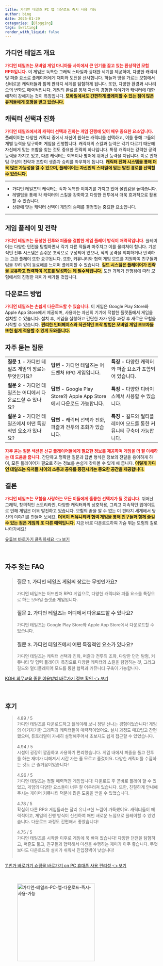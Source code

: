 ```yaml
---
title: 가디언 테일즈 PC 앱 다운로드 즉시 사용 가능
author: bing
date: 2025-01-29
categories: [Blogging]
tags: [writing]
render_with_liquid: false
---
```



<h2 id='가디언 테일즈 개요'>가디언 테일즈 개요</h2>

<p><b><span style="color: #ee2323;">가디언 테일즈는 모바일 게임 마니아들 사이에서 큰 인기를 끌고 있는 환상적인 모험 RPG입니다.</span></b> 이 게임은 독특한 그래픽 스타일과 광대한 세계를 제공하며, 다양한 캐릭터 및 퍼즐 요소로 플레이어에게 재미와 도전을 선사합니다. 하늘과 땅을 가르는 모험에서 신비로운 캐릭터들과 함께 판타지 세계를 탐험하게 됩니다. 또한, 다양한 환경과 시나리오의 변화도 매력적입니다. 게임의 완료를 통해 자신이 경험한 이야기와 캐릭터에 대한 애착이 강해지는 것이 특징입니다. <b><span style="background-color: #ffe066;">모바일에서도 간편하게 플레이할 수 있는 점이 많은 유저들에게 호평을 받고 있습니다.</span></b></p>

<h2 id='캐릭터 선택과 진화'>캐릭터 선택과 진화</h2>

<p><b><span style="color: #ee2323;">가디언 테일즈에서의 캐릭터 선택과 진화는 게임 진행에 있어 매우 중요한 요소입니다.</span></b> 플레이어는 다양한 캐릭터 중에서 자신이 원하는 캐릭터를 선택하고, 이를 통해 그들의 개별 능력을 탐구하며 게임을 진행합니다. 캐릭터의 스킬과 능력은 각기 다르기 때문에 자신에게 맞는 조합을 찾는 것도 중요한 전략의 하나입니다. 특정 캐릭터는 강력한 공격 능력을 가지고 있고, 다른 캐릭터는 회복이나 방어에 뛰어난 능력을 지닙니다. 이로 인해 팀 구성의 전략과 조합이 생존과 승리를 좌우하게 됩니다. <b><span style="background-color: #ffe066;">캐릭터 진화 시스템을 통해 더욱 많은 가능성을 열 수 있으며, 플레이어는 자신만의 스타일에 맞는 발전 경로를 선택할 수 있습니다.</span></b></p>

<hr />

<ul>
    <li>가디언 테일즈의 캐릭터는 각자 독특한 이야기를 가지고 있어 몰입감을 높여줍니다.</li>
    <li>레벨업을 통해 각 캐릭터의 스킬을 강화하고 다양한 전투에서 더욱 효과적으로 활용할 수 있습니다.</li>
    <li>상황에 맞는 캐릭터 선택이 게임의 승패를 결정짓는 중요한 요소입니다.</li>
</ul>

<hr />

<h2 id='게임 플레이 및 전략'>게임 플레이 및 전략</h2>

<p><b><span style="color: #ee2323;">가디언 테일즈는 풍성한 전투와 퍼즐을 결합한 게임 플레이 방식이 매력적입니다.</span></b> 플레이어는 다양한 던전을 탐험하면서 각기 다른 적들과 마주치고 이를 물리쳐야 합니다. 기본적인 전투 시스템은 손쉬운 조작으로 구성되어 있으나, 적의 공격을 회피하거나 반격하는 고급 플레이 또한 요구됩니다. 또한, 커뮤니티와 협력 게임 모드를 지원하여 친구들과 팀을 꾸려 같이 동료애를 느끼며 플레이할 수 있습니다. <b><span style="background-color: #ffe066;">길드 시스템은 플레이어가 전략을 공유하고 협력하여 목표를 달성하는 데 필수적입니다.</span></b> 도전 과제가 진행됨에 따라 모험에서의 진정한 재미가 배가될 것입니다.</p>

<h2 id='다운로드 방법'>다운로드 방법</h2>

<p><b><span style="color: #ee2323;">가디언 테일즈는 손쉽게 다운로드할 수 있습니다.</span></b> 이 게임은 Google Play Store와 Apple App Store에서 제공되며, 사용자는 자신의 기기에 적합한 플랫폼에서 게임을 설치할 수 있습니다. 설치 후, 게임을 실행하고 간단한 자가 인증 과정 후 새로운 모험을 시작할 수 있습니다. <b><span style="background-color: #ffe066;">편리한 인터페이스와 직관적인 조작 방법은 모바일 게임 초보자들 또한 쉽게 적응할 수 있게 도와줍니다.</span></b></p>

<h2 id='자주 묻는 질문'>자주 묻는 질문</h2>

<table>
    <tr>
        <td><b>질문 1</b> - 가디언 테일즈 게임의 장르는 무엇인가요?</td>
        <td><b>답변</b> - 가디언 테일즈는 어드벤처 RPG 게임입니다.</td>
        <td><b>특징</b> - 다양한 캐릭터와 퍼즐 요소가 포함되어 있습니다.</td>
    </tr>
    <tr>
        <td><b>질문 2</b> - 가디언 테일즈는 어디에서 다운로드할 수 있나요?</td>
        <td><b>답변</b> - Google Play Store와 Apple App Store에서 다운로드 가능합니다.</td>
        <td><b>특징</b> - 다양한 디바이스에서 사용할 수 있습니다.</td>
    </tr>
    <tr>
        <td><b>질문 3</b> - 가디언 테일즈에서 어떤 특징적인 요소가 있나요?</td>
        <td><b>답변</b> - 캐릭터 선택과 진화, 퍼즐과 전투의 조화가 있습니다.</td>
        <td><b>특징</b> - 길드와 멀티플레이어 모드를 통한 커뮤니티 구축이 가능합니다.</td>
    </tr>
</table>

<p><b><span style="color: #ee2323;">자주 묻는 질문 섹션은 신규 플레이어들에게 필요한 정보를 제공하며 게임을 더 잘 이해하는 데 도움을 줍니다.</span></b> 간단하고 명확한 질문과 답변 형식은 정보의 전달을 용이하게 하여, 모든 플레이어가 필요로 하는 정보를 손쉽게 찾아볼 수 있게 해 줍니다. <b><span style="background-color: #ffe066;">이렇게 가디언 테일즈는 유저들 사이의 소통과 공유를 증진시키는 중요한 공간을 제공합니다.</span></b></p>

<h2 id='결론'>결론</h2>

<p><b><span style="color: #ee2323;">가디언 테일즈는 모험을 사랑하는 모든 이들에게 훌륭한 선택지가 될 것입니다.</span></b> 뛰어난 그래픽, 창의적인 스토리라인, 다양한 캐릭터와의 상호작용, 그리고 지속적인 업데이트로 인해 게임은 더욱 발전하고 있습니다. 모험의 끝을 알 수 없는 이 판타지 세계에서 당신의 이야기를 만들어 보세요. <b><span style="background-color: #ffe066;">더욱이 커뮤니티와 협력 게임을 통해 친구들과 함께 즐길 수 있는 점은 게임의 또 다른 매력입니다.</span></b> 지금 바로 다운로드하여 가슴 뛰는 모험의 길로 나아가세요!</p>


<p><a class="click-button" title="유튜브 바로가기 클릭하세요" href="https://purplelist.github.io/posts/%EC%9C%A0%ED%8A%9C%EB%B8%8C-%EB%B0%94%EB%A1%9C%EA%B0%80%EA%B8%B0-%ED%81%B4%EB%A6%AD%ED%95%98%EC%84%B8%EC%9A%94/" rel="dofollow">유튜브 바로가기 클릭하세요 👈 보기</a></p><br>
<h2 id='자주_찾는_FAQ'>자주 찾는 FAQ</h2>
<div itemscope="" itemtype="https://schema.org/FAQPage"> 
<blockquote> 
<div itemscope="" itemprop="mainEntity" itemtype="https://schema.org/Question"> 
<h3 itemprop="name">질문 1. 가디언 테일즈 게임의 장르는 무엇인가요?</h3> 
<div itemscope="" itemprop="acceptedAnswer" itemtype="https://schema.org/Answer"> 
<span itemprop="text"> 
<p>가디언 테일즈는 어드벤처 RPG 게임으로, 다양한 캐릭터와 퍼즐 요소를 특징으로 하는 모바일 플랫폼 게임입니다.</p> 
</span> 
</div> 
</div> 
<div itemscope="" itemprop="mainEntity" itemtype="https://schema.org/Question"> 
<h3 itemprop="name">질문 2. 가디언 테일즈는 어디에서 다운로드할 수 있나요?</h3> 
<div itemscope="" itemprop="acceptedAnswer" itemtype="https://schema.org/Answer"> 
<span itemprop="text"> 
<p>가디언 테일즈는 Google Play Store와 Apple App Store에서 다운로드할 수 있습니다.</p> 
</span> 
</div> 
</div> 
<div itemscope="" itemprop="mainEntity" itemtype="https://schema.org/Question"> 
<h3 itemprop="name">질문 3. 가디언 테일즈에서 어떤 특징적인 요소가 있나요?</h3> 
<div itemscope="" itemprop="acceptedAnswer" itemtype="https://schema.org/Answer"> 
<span itemprop="text"> 
<p>가디언 테일즈는 캐릭터 선택과 진화, 퍼즐과 전투의 조화, 다양한 던전 탐험, 커뮤니티 및 협력 플레이가 특징으로 다양한 캐릭터와 스킬을 탐험하는 것, 그리고 길드와 멀티플레이어 모드를 통한 협력과 커뮤니티 구축이 가능합니다.</p> 
</span> 
</div> 
</div> 
</blockquote> 
</div>
<p><a class="click-button" title="KOHI 의무교육 종류 이용방법 바로가기 정보 확인" href="https://purplelist.github.io/posts/KOHI-%EC%9D%98%EB%AC%B4%EA%B5%90%EC%9C%A1-%EC%A2%85%EB%A5%98-%EC%9D%B4%EC%9A%A9%EB%B0%A9%EB%B2%95-%EB%B0%94%EB%A1%9C%EA%B0%80%EA%B8%B0-%EC%A0%95%EB%B3%B4-%ED%99%95%EC%9D%B8/" rel="dofollow">KOHI 의무교육 종류 이용방법 바로가기 정보 확인 👈 보기</a></p><br>
<h2 id='후기'>후기</h2>
<div itemscope itemtype="https://schema.org/Product">
  <blockquote>
  <div itemprop="review" itemscope itemtype="https://schema.org/Review">
      <div itemprop="reviewRating" itemscope itemtype="https://schema.org/Rating"> <span itemprop="ratingValue">4.89</span> / <span itemprop="bestRating">5</span> </div>
      <span itemprop="reviewBody">가디언 테일즈를 다운로드하고 플레이해 보니 정말 신나는 경험이었습니다! 게임의 아기자기한 그래픽과 캐릭터들이 매력적이었어요. 설치 과정도 매끄럽고 간편했으며, 튜토리얼이 자세히 설명해주어서 초보자도 쉽게 접근할 수 있었습니다.</span>
  </div>
  <br>
  <div itemprop="review" itemscope itemtype="https://schema.org/Review">
      <div itemprop="reviewRating" itemscope itemtype="https://schema.org/Rating"> <span itemprop="ratingValue">4.94</span> / <span itemprop="bestRating">5</span> </div>
      <span itemprop="reviewBody">시설이 굉장히 깔끔하고 사용하기 편리했습니다. 게임 내에서 퍼즐을 풀고 전투를 하는 재미가 더해져서 시간 가는 줄 모르고 즐겼어요. 다양한 캐릭터를 수집하는 것도 큰 즐거움이었습니다!</span>
  </div>
  <br>
  <div itemprop="review" itemscope itemtype="https://schema.org/Review">
      <div itemprop="reviewRating" itemscope itemtype="https://schema.org/Rating"> <span itemprop="ratingValue">4.96</span> / <span itemprop="bestRating">5</span> </div>
      <span itemprop="reviewBody">가디언 테일즈는 정말 매력적인 게임입니다! 다운로드 후 곧바로 플레이 할 수 있었고, 게임의 다양한 요소들이 너무 잘 어우러져 있습니다. 또한, 친절하게 안내해 주시는 게이머 커뮤니티 덕분에 많은 도움을 받을 수 있었습니다.</span>
  </div>
  <br>
  <div itemprop="review" itemscope itemtype="https://schema.org/Review">
      <div itemprop="reviewRating" itemscope itemtype="https://schema.org/Rating"> <span itemprop="ratingValue">4.78</span> / <span itemprop="bestRating">5</span> </div>
      <span itemprop="reviewBody">확실히 다른 RPG 게임들과는 달리 유니크한 느낌이 가득했어요. 캐릭터들이 매력적이고, 게임의 진행 방식이 신선하여 매번 새로운 느낌으로 플레이할 수 있었습니다. 다운로드 과정도 간편해서 좋았습니다!</span>
  </div>
  <br>
  <div itemprop="review" itemscope itemtype="https://schema.org/Review">
      <div itemprop="reviewRating" itemscope itemtype="https://schema.org/Rating"> <span itemprop="ratingValue">4.75</span> / <span itemprop="bestRating">5</span> </div>
      <span itemprop="reviewBody">가디언 테일즈를 시작한 이후로 게임에 푹 빠져 있습니다! 다양한 던전을 탐험하고, 퍼즐도 풀고, 친구들과 협력해서 미션을 수행하는 재미가 아주 좋습니다. 무엇보다도 다운로드와 설치가 쉬워서 진입장벽이 낮습니다!</span>
  </div>
  <br>
  </blockquote>
</div>
<p><a class="click-button" title="11번가 바로가기 쇼핑몰 바로가기 on PC 휴대폰 사용 편리성" href="https://purplelist.github.io/posts/11%EB%B2%88%EA%B0%80-%EB%B0%94%EB%A1%9C%EA%B0%80%EA%B8%B0-%EC%87%BC%ED%95%91%EB%AA%B0-%EB%B0%94%EB%A1%9C%EA%B0%80%EA%B8%B0-on-PC-%ED%9C%B4%EB%8C%80%ED%8F%B0-%EC%82%AC%EC%9A%A9-%ED%8E%B8%EB%A6%AC%EC%84%B1/" rel="dofollow">11번가 바로가기 쇼핑몰 바로가기 on PC 휴대폰 사용 편리성 👈 보기</a></p><br>
<figure class="image"><img src="https://purplelist.github.io/assets/img/thumbnail/가디언-테일즈-PC-앱-다운로드-즉시-사용-가능.webp" alt="가디언-테일즈-PC-앱-다운로드-즉시-사용-가능" width="256" height="256"></figure>